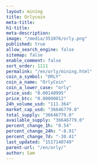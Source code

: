 ```yaml
---
layout: mining
title: Orlycoin
meta-title: 
h1-title: 
meta-description: 
image: "/media/351076/orly.png"
published: true
allow_search_engine: false
sitemap: false
enable_comment: false
sort_order: 1111
permalink: "/en/orly/mining.html"
coin_a_symbol: "ORLY"
coin_a_name: "OrlyCoin"
coin_a_lower_case: "orly"
price_usd: "0.00140995"
price_btc: "0.00000012"
24h_volume_usd: "111.364"
market_cap_usd: "36646779.0"
total_supply: "36646779.0"
available_supply: "36646779.0"
percent_change_1h: "0.54"
percent_change_24h: "-8.91"
percent_change_7d: "-30.41"
last_updated: "1517140749"
parent-url: "/en/orly/"
author: Sam
---
```



